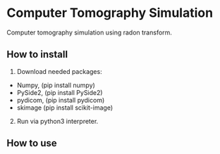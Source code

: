 # Computer Tomography Simulation 
Computer tomography simulation using radon transform.

## How to install
1. Download needed packages:
 - Numpy, (pip install numpy)
 - PySide2, (pip install PySide2)
 - pydicom, (pip install pydicom)
 - skimage (pip install scikit-image)
 
2. Run via python3 interpreter.

## How to use
